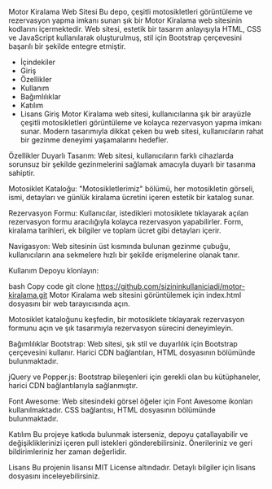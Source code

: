 Motor Kiralama Web Sitesi
Bu depo, çeşitli motosikletleri görüntüleme ve rezervasyon yapma imkanı sunan şık bir Motor Kiralama web sitesinin kodlarını içermektedir. Web sitesi, estetik bir tasarım anlayışıyla HTML, CSS ve JavaScript kullanılarak oluşturulmuş, stil için Bootstrap çerçevesini başarılı bir şekilde entegre etmiştir.

- İçindekiler
- Giriş
- Özellikler
- Kullanım
- Bağımlılıklar
- Katılım
- Lisans
Giriş
Motor Kiralama web sitesi, kullanıcılarına şık bir arayüzle çeşitli motosikletleri görüntüleme ve kolayca rezervasyon yapma imkanı sunar. Modern tasarımıyla dikkat çeken bu web sitesi, kullanıcıların rahat bir gezinme deneyimi yaşamalarını hedefler.

Özellikler
Duyarlı Tasarım: Web sitesi, kullanıcıların farklı cihazlarda sorunsuz bir şekilde gezinmelerini sağlamak amacıyla duyarlı bir tasarıma sahiptir.

Motosiklet Kataloğu: "Motosikletlerimiz" bölümü, her motosikletin görseli, ismi, detayları ve günlük kiralama ücretini içeren estetik bir katalog sunar.

Rezervasyon Formu: Kullanıcılar, istedikleri motosiklete tıklayarak açılan rezervasyon formu aracılığıyla kolayca rezervasyon yapabilirler. Form, kiralama tarihleri, ek bilgiler ve toplam ücret gibi detayları içerir.

Navigasyon: Web sitesinin üst kısmında bulunan gezinme çubuğu, kullanıcıların ana sekmelere hızlı bir şekilde erişmelerine olanak tanır.

Kullanım
Depoyu klonlayın:

bash
Copy code
git clone https://github.com/sizininkullaniciadi/motor-kiralama.git
Motor Kiralama web sitesini görüntülemek için index.html dosyasını bir web tarayıcısında açın.

Motosiklet kataloğunu keşfedin, bir motosiklete tıklayarak rezervasyon formunu açın ve şık tasarımıyla rezervasyon sürecini deneyimleyin.

Bağımlılıklar
Bootstrap: Web sitesi, şık stil ve duyarlılık için Bootstrap çerçevesini kullanır. Harici CDN bağlantıları, HTML dosyasının <head> bölümünde bulunmaktadır.

jQuery ve Popper.js: Bootstrap bileşenleri için gerekli olan bu kütüphaneler, harici CDN bağlantılarıyla sağlanmıştır.

Font Awesome: Web sitesindeki görsel öğeler için Font Awesome ikonları kullanılmaktadır. CSS bağlantısı, HTML dosyasının <head> bölümünde bulunmaktadır.

Katılım
Bu projeye katkıda bulunmak isterseniz, depoyu çatallayabilir ve değişikliklerinizi içeren pull istekleri gönderebilirsiniz. Önerileriniz ve geri bildirimleriniz her zaman değerlidir.

Lisans
Bu projenin lisansı MIT License altındadır. Detaylı bilgiler için lisans dosyasını inceleyebilirsiniz.
